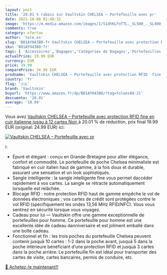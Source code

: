 ```yaml
---
layout: post
title: '20.01 % rabais sur Vaultskin CHELSEA – Portefeuille avec pr'
date: 2021-10-08 01:48:32
image: 'https://m.media-amazon.com/images/I/51dhKLFoTTL._SL500_._SL400_.jpg'
comments: true
category: ofertas
author: 'tole.es'
slug: 'B01AYH43B0-fr Vaultskin CHELSEA – Portefeuille avec protection RFID fine...'
sku: 'B01AYH43B0-fr'
tags: [ 'Accessoires','Bagages','Catégories de Bagages','Portefeuilles et porte-cartes','Portefeuilles et porte-cartes homme','Portefeuilles homme','vaultskin', ]
actualPrice: 19.99 EUR
currency: EUR
price: 19.99
comparePrice: 24.99 EUR
prodname: 'Vaultskin CHELSEA – Portefeuille avec protection RFID  fine  en cuir italienne  jusqu à 12 cartes  Noir '
country: 'fr'
flag: '🇫🇷'
brand: 'Vaultskin'
buyurl: 'https://www.amazon.fr/dp/B01AYH43B0/?tag=tolees0d-21'
descuento: '20.01'
average: '19.99'
---
```


Vous avez [Vaultskin CHELSEA – Portefeuille avec protection RFID  fine  en cuir italienne  jusqu à 12 cartes  Noir ](https://www.amazon.fr/dp/B01AYH43B0/?tag=tolees0d-21)  à  20.01 % de réduction, prix final  19.99 EUR (original: 24.99 EUR) ici:

[![Vaultskin CHELSEA – Portefeuille avec pr](https://m.media-amazon.com/images/I/51dhKLFoTTL._SL500_._SL400_.jpg)](https://www.amazon.fr/dp/B01AYH43B0/?tag=tolees0d-21)

ℹ️:

- Épuré et élégant : conçu en Grande-Bretagne pour allier élégance, confort et commodité. Le portefeuille de poche Chelsea minimaliste est fabriqué en cuir italien haut de gamme, à la fois doux et durable, assurant une sensation et un look sophistiqués.
- Sangle intelligente : la sangle intelligente fine vous permet daccéder rapidement à vos cartes. La sangle se rétracte automatiquement lorsquelle est relâchée.
- Blocage RFID : notre protection RFID haut de gamme empêche le vol de données électroniques ; vos cartes de crédit sont protégées contre le vol RFID (spécifiquement les ondes 13,56 MHz RFID/NFC). Vous vous sentirez en sécurité lorsque vous voyagez.
- Cadeau pour lui — Vaultskin offre une gamme exceptionnelle de portefeuilles pour homme. Ce portefeuille pour homme est une excellente idée de cadeau danniversaire et est joliment emballé dans une boîte cadeau.
- Fonctionnel et fin : les trois poches du portefeuille Chelsea peuvent contenir jusquà 10 cartes : 1-2 dans la poche avant, jusquà 5 dans la poche intérieure bénéficiant d’une protection RFID et jusquà 3 cartes dans la poche arrière. Le portefeuille fin est idéal pour transporter des cartes de visite, cartes bancaires, permis de conduire, etc.

[🛒 Achetez-le maintenant!!](https://www.amazon.fr/dp/B01AYH43B0/?tag=tolees0d-21)
